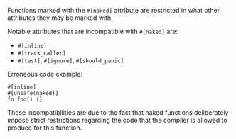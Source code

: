 Functions marked with the `#[naked]` attribute are restricted in what other
attributes they may be marked with.

Notable attributes that are incompatible with `#[naked]` are:

* `#[inline]`
* `#[track_caller]`
* `#[test]`, `#[ignore]`, `#[should_panic]`

Erroneous code example:

```compile_fail,E0736
#[inline]
#[unsafe(naked)]
fn foo() {}
```

These incompatibilities are due to the fact that naked functions deliberately
impose strict restrictions regarding the code that the compiler is
allowed to produce for this function.
